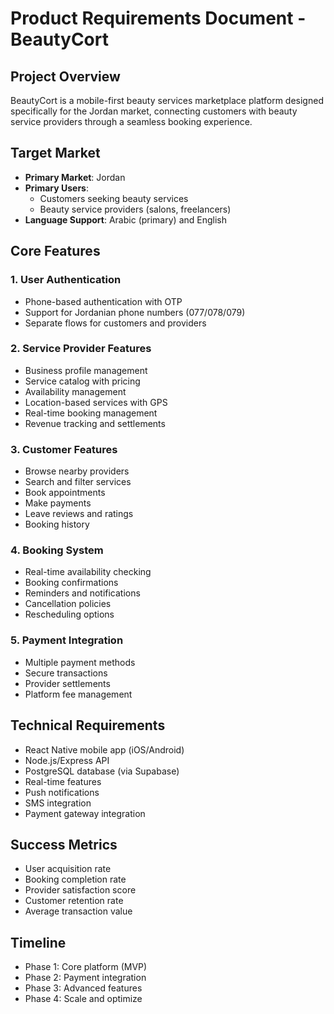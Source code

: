 # Product Requirements Document - BeautyCort

## Project Overview
BeautyCort is a mobile-first beauty services marketplace platform designed specifically for the Jordan market, connecting customers with beauty service providers through a seamless booking experience.

## Target Market
- **Primary Market**: Jordan
- **Primary Users**: 
  - Customers seeking beauty services
  - Beauty service providers (salons, freelancers)
- **Language Support**: Arabic (primary) and English

## Core Features

### 1. User Authentication
- Phone-based authentication with OTP
- Support for Jordanian phone numbers (077/078/079)
- Separate flows for customers and providers

### 2. Service Provider Features
- Business profile management
- Service catalog with pricing
- Availability management
- Location-based services with GPS
- Real-time booking management
- Revenue tracking and settlements

### 3. Customer Features
- Browse nearby providers
- Search and filter services
- Book appointments
- Make payments
- Leave reviews and ratings
- Booking history

### 4. Booking System
- Real-time availability checking
- Booking confirmations
- Reminders and notifications
- Cancellation policies
- Rescheduling options

### 5. Payment Integration
- Multiple payment methods
- Secure transactions
- Provider settlements
- Platform fee management

## Technical Requirements
- React Native mobile app (iOS/Android)
- Node.js/Express API
- PostgreSQL database (via Supabase)
- Real-time features
- Push notifications
- SMS integration
- Payment gateway integration

## Success Metrics
- User acquisition rate
- Booking completion rate
- Provider satisfaction score
- Customer retention rate
- Average transaction value

## Timeline
- Phase 1: Core platform (MVP)
- Phase 2: Payment integration
- Phase 3: Advanced features
- Phase 4: Scale and optimize
